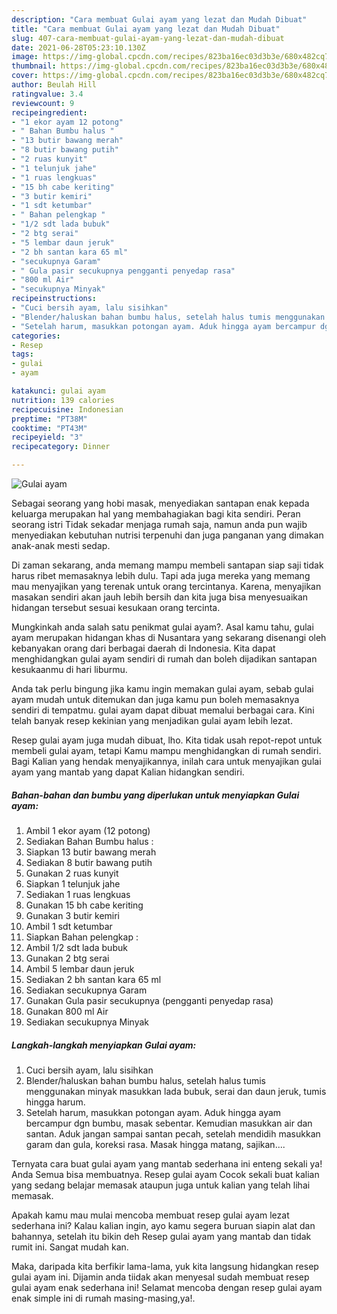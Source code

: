```yaml
---
description: "Cara membuat Gulai ayam yang lezat dan Mudah Dibuat"
title: "Cara membuat Gulai ayam yang lezat dan Mudah Dibuat"
slug: 407-cara-membuat-gulai-ayam-yang-lezat-dan-mudah-dibuat
date: 2021-06-28T05:23:10.130Z
image: https://img-global.cpcdn.com/recipes/823ba16ec03d3b3e/680x482cq70/gulai-ayam-foto-resep-utama.jpg
thumbnail: https://img-global.cpcdn.com/recipes/823ba16ec03d3b3e/680x482cq70/gulai-ayam-foto-resep-utama.jpg
cover: https://img-global.cpcdn.com/recipes/823ba16ec03d3b3e/680x482cq70/gulai-ayam-foto-resep-utama.jpg
author: Beulah Hill
ratingvalue: 3.4
reviewcount: 9
recipeingredient:
- "1 ekor ayam 12 potong"
- " Bahan Bumbu halus "
- "13 butir bawang merah"
- "8 butir bawang putih"
- "2 ruas kunyit"
- "1 telunjuk jahe"
- "1 ruas lengkuas"
- "15 bh cabe keriting"
- "3 butir kemiri"
- "1 sdt ketumbar"
- " Bahan pelengkap "
- "1/2 sdt lada bubuk"
- "2 btg serai"
- "5 lembar daun jeruk"
- "2 bh santan kara 65 ml"
- "secukupnya Garam"
- " Gula pasir secukupnya pengganti penyedap rasa"
- "800 ml Air"
- "secukupnya Minyak"
recipeinstructions:
- "Cuci bersih ayam, lalu sisihkan"
- "Blender/haluskan bahan bumbu halus, setelah halus tumis menggunakan minyak masukkan lada bubuk, serai dan daun jeruk, tumis hingga harum."
- "Setelah harum, masukkan potongan ayam. Aduk hingga ayam bercampur dgn bumbu, masak sebentar. Kemudian masukkan air dan santan. Aduk jangan sampai santan pecah, setelah mendidih masukkan garam dan gula, koreksi rasa. Masak hingga matang, sajikan...."
categories:
- Resep
tags:
- gulai
- ayam

katakunci: gulai ayam 
nutrition: 139 calories
recipecuisine: Indonesian
preptime: "PT38M"
cooktime: "PT43M"
recipeyield: "3"
recipecategory: Dinner

---
```



![Gulai ayam](https://img-global.cpcdn.com/recipes/823ba16ec03d3b3e/680x482cq70/gulai-ayam-foto-resep-utama.jpg)

Sebagai seorang yang hobi masak, menyediakan santapan enak kepada keluarga merupakan hal yang membahagiakan bagi kita sendiri. Peran seorang istri Tidak sekadar menjaga rumah saja, namun anda pun wajib menyediakan kebutuhan nutrisi terpenuhi dan juga panganan yang dimakan anak-anak mesti sedap.

Di zaman  sekarang, anda memang mampu membeli santapan siap saji tidak harus ribet memasaknya lebih dulu. Tapi ada juga mereka yang memang mau menyajikan yang terenak untuk orang tercintanya. Karena, menyajikan masakan sendiri akan jauh lebih bersih dan kita juga bisa menyesuaikan hidangan tersebut sesuai kesukaan orang tercinta. 



Mungkinkah anda salah satu penikmat gulai ayam?. Asal kamu tahu, gulai ayam merupakan hidangan khas di Nusantara yang sekarang disenangi oleh kebanyakan orang dari berbagai daerah di Indonesia. Kita dapat menghidangkan gulai ayam sendiri di rumah dan boleh dijadikan santapan kesukaanmu di hari liburmu.

Anda tak perlu bingung jika kamu ingin memakan gulai ayam, sebab gulai ayam mudah untuk ditemukan dan juga kamu pun boleh memasaknya sendiri di tempatmu. gulai ayam dapat dibuat memalui berbagai cara. Kini telah banyak resep kekinian yang menjadikan gulai ayam lebih lezat.

Resep gulai ayam juga mudah dibuat, lho. Kita tidak usah repot-repot untuk membeli gulai ayam, tetapi Kamu mampu menghidangkan di rumah sendiri. Bagi Kalian yang hendak menyajikannya, inilah cara untuk menyajikan gulai ayam yang mantab yang dapat Kalian hidangkan sendiri.

<!--inarticleads1-->

##### Bahan-bahan dan bumbu yang diperlukan untuk menyiapkan Gulai ayam:

1. Ambil 1 ekor ayam (12 potong)
1. Sediakan  Bahan Bumbu halus :
1. Siapkan 13 butir bawang merah
1. Sediakan 8 butir bawang putih
1. Gunakan 2 ruas kunyit
1. Siapkan 1 telunjuk jahe
1. Sediakan 1 ruas lengkuas
1. Gunakan 15 bh cabe keriting
1. Gunakan 3 butir kemiri
1. Ambil 1 sdt ketumbar
1. Siapkan  Bahan pelengkap :
1. Ambil 1/2 sdt lada bubuk
1. Gunakan 2 btg serai
1. Ambil 5 lembar daun jeruk
1. Sediakan 2 bh santan kara 65 ml
1. Sediakan secukupnya Garam
1. Gunakan  Gula pasir secukupnya (pengganti penyedap rasa)
1. Gunakan 800 ml Air
1. Sediakan secukupnya Minyak




<!--inarticleads2-->

##### Langkah-langkah menyiapkan Gulai ayam:

1. Cuci bersih ayam, lalu sisihkan
1. Blender/haluskan bahan bumbu halus, setelah halus tumis menggunakan minyak masukkan lada bubuk, serai dan daun jeruk, tumis hingga harum.
1. Setelah harum, masukkan potongan ayam. Aduk hingga ayam bercampur dgn bumbu, masak sebentar. Kemudian masukkan air dan santan. Aduk jangan sampai santan pecah, setelah mendidih masukkan garam dan gula, koreksi rasa. Masak hingga matang, sajikan....




Ternyata cara buat gulai ayam yang mantab sederhana ini enteng sekali ya! Anda Semua bisa membuatnya. Resep gulai ayam Cocok sekali buat kalian yang sedang belajar memasak ataupun juga untuk kalian yang telah lihai memasak.

Apakah kamu mau mulai mencoba membuat resep gulai ayam lezat sederhana ini? Kalau kalian ingin, ayo kamu segera buruan siapin alat dan bahannya, setelah itu bikin deh Resep gulai ayam yang mantab dan tidak rumit ini. Sangat mudah kan. 

Maka, daripada kita berfikir lama-lama, yuk kita langsung hidangkan resep gulai ayam ini. Dijamin anda tiidak akan menyesal sudah membuat resep gulai ayam enak sederhana ini! Selamat mencoba dengan resep gulai ayam enak simple ini di rumah masing-masing,ya!.

